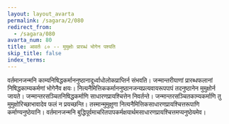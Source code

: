 ```yaml
---
layout: layout_avarta
permalink: /sagara/2/080
redirect_from:
  - /sagara/080
avarta_num: 80
title: आवर्तः ८० -- मुमुक्षोः प्रारब्धं भोगेन पश्यति
skip_title: false
index_terms: 
---
```


वर्तमानजन्मनि
काम्यनिषिद्धकर्माननुष्ठानादूर्ध्वाधोलोकप्राप्तिर्न संभवति।
जन्मान्तरीयाणां
प्रारब्धफलानां निषिद्धकाम्यकर्मणां भोगेनैव क्षयः।
नित्यनैमित्तिककर्माननुष्ठानजन्यप्रत्यवायरूपपापं तदनुष्ठानेन मुमुक्षोर्न जायते।
जन्मान्तरसञ्चितनिषिद्धकर्माणि साधारणप्रायश्चित्तेन निवर्तन्ते।
जन्मान्तरसञ्चितकाम्यकर्माणि तु
मुमुक्षोरिच्छाभावादेव फलं न प्रयच्छन्ति।
तस्मान्मुमुक्षुणा नित्यनैमित्तिकसाधारणप्रायश्चित्तरूपाणि कर्माण्यनुष्ठेयानि।
वर्तमानजन्मनि बुद्धिपूर्वमाचरितपापकर्मक्षयार्थमसाधारणप्रायश्चित्तमप्यनुष्ठेयमेव।


